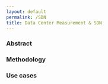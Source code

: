 ```yaml
---
layout: default
permalink: /SDN
title: Data Center Measurement & SDN
---
```


### Abstract

### Methodology

### Use cases
